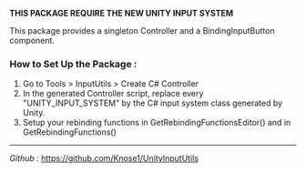 **THIS PACKAGE REQUIRE THE NEW UNITY INPUT SYSTEM**

This package provides a singleton Controller and a BindingInputButton component.

### **How to Set Up the Package :**
1) Go to Tools > InputUtils > Create C# Controller
2) In the generated Controller script, replace every "UNITY_INPUT_SYSTEM" by the C# input system class generated by Unity.
3) Setup your rebinding functions in GetRebindingFunctionsEditor() and in GetRebindingFunctions()

--------------------
_Github :_ https://github.com/Knose1/UnityInputUtils
